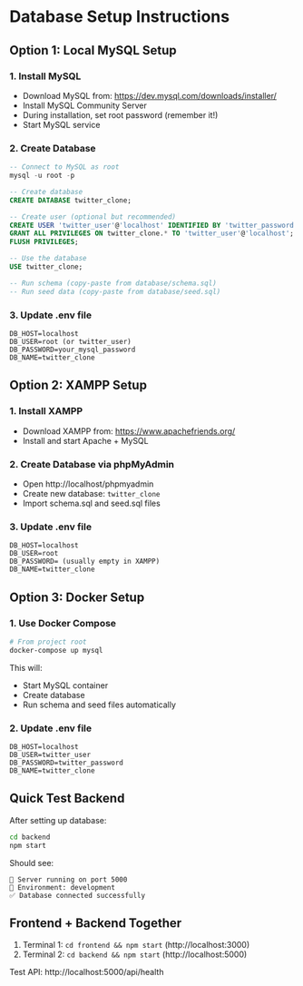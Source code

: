# Database Setup Instructions

## Option 1: Local MySQL Setup

### 1. Install MySQL
- Download MySQL from: https://dev.mysql.com/downloads/installer/
- Install MySQL Community Server
- During installation, set root password (remember it!)
- Start MySQL service

### 2. Create Database
```sql
-- Connect to MySQL as root
mysql -u root -p

-- Create database
CREATE DATABASE twitter_clone;

-- Create user (optional but recommended)
CREATE USER 'twitter_user'@'localhost' IDENTIFIED BY 'twitter_password';
GRANT ALL PRIVILEGES ON twitter_clone.* TO 'twitter_user'@'localhost';
FLUSH PRIVILEGES;

-- Use the database
USE twitter_clone;

-- Run schema (copy-paste from database/schema.sql)
-- Run seed data (copy-paste from database/seed.sql)
```

### 3. Update .env file
```
DB_HOST=localhost
DB_USER=root (or twitter_user)
DB_PASSWORD=your_mysql_password
DB_NAME=twitter_clone
```

## Option 2: XAMPP Setup

### 1. Install XAMPP
- Download XAMPP from: https://www.apachefriends.org/
- Install and start Apache + MySQL

### 2. Create Database via phpMyAdmin
- Open http://localhost/phpmyadmin
- Create new database: `twitter_clone`
- Import schema.sql and seed.sql files

### 3. Update .env file
```
DB_HOST=localhost
DB_USER=root
DB_PASSWORD= (usually empty in XAMPP)
DB_NAME=twitter_clone
```

## Option 3: Docker Setup

### 1. Use Docker Compose
```bash
# From project root
docker-compose up mysql
```

This will:
- Start MySQL container
- Create database
- Run schema and seed files automatically

### 2. Update .env file
```
DB_HOST=localhost
DB_USER=twitter_user
DB_PASSWORD=twitter_password
DB_NAME=twitter_clone
```

## Quick Test Backend

After setting up database:

```bash
cd backend
npm start
```

Should see:
```
🚀 Server running on port 5000
📝 Environment: development
✅ Database connected successfully
```

## Frontend + Backend Together

1. Terminal 1: `cd frontend && npm start` (http://localhost:3000)
2. Terminal 2: `cd backend && npm start` (http://localhost:5000)

Test API: http://localhost:5000/api/health